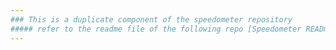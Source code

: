 ```yaml
---
### This is a duplicate component of the speedometer repository 
##### refer to the readme file of the following repo [Speedometer READme](https://github.com/its-ME-007/speedometer_app/blob/main/README.md) . 
---
```

